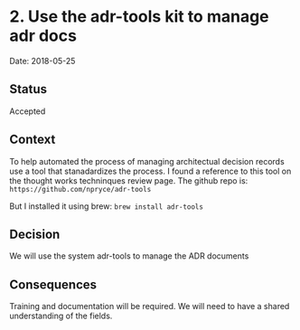 # 2. Use the adr-tools kit to manage adr docs

Date: 2018-05-25

## Status

Accepted

## Context

To help automated the process of managing architectual decision records use a tool that stanadardizes the process.
I found a reference to this tool on the thought works techninques review page.  The github repo is:
`https://github.com/npryce/adr-tools`

But I installed it using brew:
`brew install adr-tools`

## Decision

We will use the system adr-tools to manage the ADR documents


## Consequences

Training and documentation will be required.  We will need to have a shared understanding of the fields.
